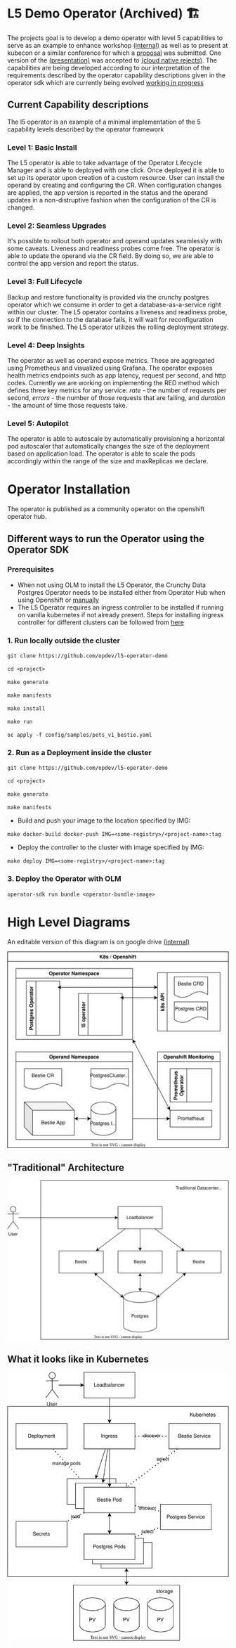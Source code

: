 # L5 Demo Operator (Archived) 🏗️

The projects goal is to develop a demo operator with level 5 capabilities to serve as an example to enhance workshop [(internal)](https://drive.google.com/drive/u/0/folders/1l6FY1QdBq1IsmwM6Ib44A8h12OSKGJbe) as well as to present at kubecon or a similar conference for which a [proposal](https://drive.google.com/file/d/1GjJgBcJmywP3L64m1h4vZ68UIu-XJxMZ/view?usp=sharing) was submitted. One version of the [(presentation)](https://opdev.github.io/l5-operator-demo/) was accepted to [(cloud native rejects)](https://cfp.cloud-native.rejekts.io/cloud-native-rejekts-eu-valencia-2022/talk/review/LESBCQ3MJQFEE3JWMRCJKKL9XT7YMDHP). The capabilities are being developed according to our interpretation of the requirements described by the operator capability descriptions given in the operator sdk which are currently being evolved [working in progress](https://docs.google.com/document/d/1gNa2NQzlsHDdNHBYPczCytkuokEzBCFKjlxM12X5cdk/edit?usp=sharing)

## Current Capability descriptions
The l5 operator is an example of a minimal implementation of the 5 capability levels described by the operator framework

### Level 1: Basic Install
The L5 operator is able to take advantage of the Operator Lifecycle Manager and is able to deployed with one click. Once deployed it is able to set up its operator upon creation of a custom resource. User can install the operand by creating and configuring the CR. When configuration changes are applied, the app version is reported in the status and the operand updates in a non-distruptive fashion when the configuration of the CR is changed.

### Level 2: Seamless Upgrades
It's possible to rollout both operator and operand updates seamlessly with some caveats. Liveness and readiness probes come free. The operator is able to update the operand via the CR field. By doing so, we are able to control the app version and report the status.

### Level 3: Full Lifecycle
Backup and restore functionality is provided via the crunchy postgres operator which we consume in order to get a database-as-a-service right within our cluster. The L5 operator contains a liveness and readiness probe, so if the connection to the database fails, it will wait for reconfiguration work to be finished. The L5 operator utilizes the rolling deployment strategy.

### Level 4: Deep Insights
The operator as well as operand expose metrics. These are aggregated using Prometheus and visualized using Grafana. The operator exposes health metrics endpoints such as app latency, request per second, and http codes. Currently we are working on implementing the RED method which defines three key metrics for any service: _*rate*_ - the number of requests per second, _*errors*_ - the number of those requests that are failing, and _*duration*_ - the amount of time those requests take.

### Level 5: Autopilot
The operator is able to autoscale by automatically provisioning a horizontal pod autoscaler that automatically changes the size of the deployment based on application load. The operator is able to scale the pods accordingly within the range of the size and maxReplicas we declare.

# Operator Installation
The operator is published as a community operator on the openshift operator hub.

## Different ways to run the Operator using the Operator SDK

### Prerequisites
- When not using OLM to install the L5 Operator, the Crunchy Data Postgres Operator needs to be installed either from Operator Hub when using Openshift or [manually](https://access.crunchydata.com/documentation/postgres-operator/v5/quickstart/)
- The L5 Operator requires an ingress controller to be installed if running on vanilla kubernetes if not already present. Steps for installing ingress controller for different clusters can be followed from [here](https://kubernetes.github.io/ingress-nginx/deploy/)

### 1. Run locally outside the cluster
```
git clone https://github.com/opdev/l5-operator-demo
```

```
cd <project>
```

```
make generate
```

```
make manifests
```

```
make install
```

```
make run
```

```
oc apply -f config/samples/pets_v1_bestie.yaml
```

### 2. Run as a Deployment inside the cluster
```
git clone https://github.com/opdev/l5-operator-demo
```

```
cd <project>
```

```
make generate
```

```
make manifests
```

- Build and push your image to the location specified by IMG:
```
make docker-build docker-push IMG=<some-registry>/<project-name>:tag
```

- Deploy the controller to the cluster with image specified by IMG:
```
make deploy IMG=<some-registry>/<project-name>:tag
```

### 3. Deploy the Operator with OLM
```
operator-sdk run bundle <operator-bundle-image>
```

# High Level Diagrams

An editable version of this diagram is on google drive [(internal)](https://drive.google.com/file/d/1zwZDZyp_OqdqhPicXgfqIDRPZB4IYjwO/view?usp=sharing)

![Deployment Diagram](docs/images/hld.svg)

## "Traditional" Architecture

![Traditional Deployment](docs/images/bestie.drawio.svg)

## What it looks like in Kubernetes

![Deployment Diagram](docs/images/bestie_k8s.drawio.svg)
